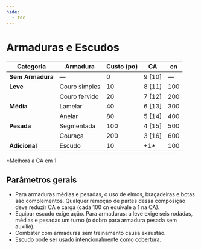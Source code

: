 ```yaml
---
hide:
  - toc
---
```


# Armaduras e Escudos

| Categoria        | Armadura      | Custo (po) | CA     | cn  |
| ---------------- | ------------- | ---------- | ------ | --- |
| **Sem Armadura** | —             | 0          | 9 [10] | —   |
| **Leve**         | Couro simples | 10         | 8 [11] | 100 |
|                  | Couro fervido | 20         | 7 [12] | 200 |
| **Média**        | Lamelar       | 40         | 6 [13] | 300 |
|                  | Anelar        | 80         | 5 [14] | 400 |
| **Pesada**       | Segmentada    | 100        | 4 [15] | 500 |
|                  | Couraça       | 200        | 3 [16] | 600 |
| **Adicional**    | Escudo        | 10         | +1\*   | 100 |
\*Melhora a CA em 1

## Parâmetros gerais

- Para armaduras médias e pesadas, o uso de elmos, braçadeiras e botas são complementos. Qualquer remoção de partes dessa composição deve reduzir CA e carga (cada 100 cn equivale a 1 na CA).
- Equipar escudo exige ação. Para armaduras: a leve exige seis rodadas, médias e pesadas um turno (o dobro para armadura pesada sem auxílio).
- Combater com armaduras sem treinamento causa exaustão.
- Escudo pode ser usado intencionalmente como cobertura.